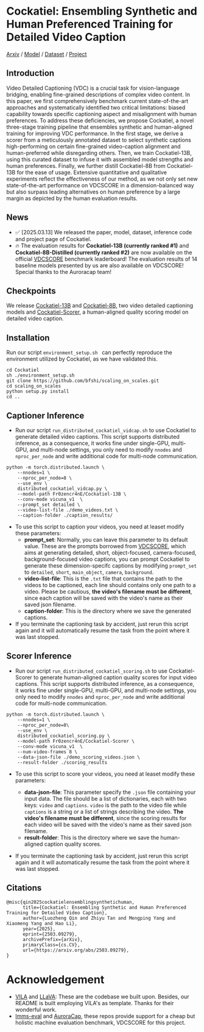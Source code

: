 # Cockatiel: Ensembling Synthetic and Human Preferenced Training for Detailed Video Caption
[Arxiv](https://arxiv.org/abs/2503.09279) / [Model](https://huggingface.co/Fr0zencr4nE/Cockatiel-13B) / [Dataset](https://huggingface.co/datasets/Fr0zencr4nE/Cockatiel-4K) / [Project](https://sais-fuxi.github.io/projects/cockatiel/)

## Introduction

Video Detailed Captioning (VDC) is a crucial task for vision-language bridging, enabling fine-grained descriptions of complex video content. In this paper, we first comprehensively benchmark current state-of-the-art approaches and systematically identified two critical limitations: biased capability towards specific captioning aspect and misalignment with human preferences. To address these deficiencies, we propose Cockatiel, a novel three-stage training pipeline that ensembles synthetic and human-aligned training for improving VDC performance. In the first stage, we derive a scorer from a meticulously annotated dataset to select synthetic captions high-performing on certain fine-grained video-caption alignment and human-preferred while disregarding others. Then, we train Cockatiel-13B, using this curated dataset to infuse it with assembled model strengths and human preferences. Finally, we further distill Cockatiel-8B from Cockatiel-13B for the ease of usage. Extensive quantitative and qualitative experiments reflect the effectiveness of our method, as we not only set new state-of-the-art performance on VDCSCORE in a dimension-balanced way but also surpass leading alternatives on human preference by a large margin as depicted by the human evaluation results.

## News
- &#x2705; [2025.03.13] We released the paper, model, dataset, inference code and project page of Cockatiel.
- &#x1F525; The evaluation results for **Cockatiel-13B (currently ranked #1)** and **Cockatiel-8B-Distilled (currently ranked #2)** are now available on the official [VDCSCORE](https://wenhaochai.com/aurora-web/) benchmark leaderboard! The evaluation results of 14 baseline models presented by us are also available on VDCSCORE! Special thanks to the Auroracap team!

## Checkpoints
We release [Cockatiel-13B](https://huggingface.co/Fr0zencr4nE/Cockatiel-13B) and [Cockatiel-8B](https://huggingface.co/Fr0zencr4nE/Cockatiel-8B), two video detailed captioning models and [Cockatiel-Scorer](https://huggingface.co/Fr0zencr4nE/Cockatiel-Scorer), a human-aligned quality scoring model on detailed video caption.

## Installation

Run our script `environment_setup.sh ` can perfectly reproduce the environment utilized by Cockatiel, as we have validated this.

```
cd Cockatiel
sh ./environment_setup.sh
git clone https://github.com/bfshi/scaling_on_scales.git
cd scaling_on_scales
python setup.py install
cd ..
```
## Captioner Inference

- Run our script `run_distributed_cockatiel_vidcap.sh` to use Cockatiel to generate detailed video captions. This script supports distributed inference, as a consequence, it works fine under single-GPU, multi-GPU, and multi-node settings, you only need to modify `nnodes` and `nproc_per_node` and write additional code for multi-node communication.
```
python -m torch.distributed.launch \
    --nnodes=1 \
    --nproc_per_node=8 \
    --use_env \
    distributed_cockatiel_vidcap.py \
    --model-path Fr0zencr4nE/Cockatiel-13B \
    --conv-mode vicuna_v1  \
    --prompt_set detailed \
    --video-list-file ./demo_videos.txt \
    --caption-folder ./caption_results/
```
- To use this script to caption your videos, you need at leaset modify these parameters:
    - **prompt_set**: Normally, you can leave this parameter to its default value. These are the prompts borrowed from [VDCSCORE](https://arxiv.org/abs/2410.03051), which aims at generating detailed, short, object-focused, camera-focused, background-focused video captions, you can prompt Cockatiel to generate these dimension-specifc captions by modifying `prompt_set` to `detailed`, `short`, `main_object`, `camera`, `background`.
    - **video-list-file**: This is the `.txt` file that contains  the path to the videos to be captioned, each line should contains only one path to a video. Please be cautious, **the video's filename must be different**, since each caption will be saved with the video's name as their saved json filename.
    - **caption-folder**: This is the directory where we save the generated captions.
- If you terminate the captioning task by accident, just rerun this script again and it will automatically resume the task from the point where it was last stopped.

## Scorer Inference

- Run our script `run_distributed_cockatiel_scoring.sh` to use Cockatiel-Scorer to generate human-aligned caption quality scores for input video captions. This script supports distributed inference, as a consequence, it works fine under single-GPU, multi-GPU, and multi-node settings, you only need to modify `nnodes` and `nproc_per_node` and write additional code for multi-node communication.
```
python -m torch.distributed.launch \
    --nnodes=1 \
    --nproc_per_node=8\
    --use_env \
    distributed_cockatiel_scoring.py \
    --model-path Fr0zencr4nE/Cockatiel-Scorer \
    --conv-mode vicuna_v1  \
    --num-video-frames 8 \
    --data-json-file ./demo_scoring_videos.json \
    --result-folder ./scoring_results
```
- To use this script to score your videos, you need at leaset modify these parameters:

    - **data-json-file**: This parameter specify the `.json` file containing your input data. The file should be a list of dictionaries, each with two keys: `video` and `captions`. `video` is the path to the video file while `captions` is a string or a list of strings describing the video. **The video's filename must be different**, since the scoring results for each video will be saved with the video's name as their saved json filename.
    - **result-folder**: This is the directory where we save the human-aligned caption quality scores.
- If you terminate the captioning task by accident, just rerun this script again and it will automatically resume the task from the point where it was last stopped.

## Citations

```
@misc{qin2025cockatielensemblingsynthetichuman,
      title={Cockatiel: Ensembling Synthetic and Human Preferenced Training for Detailed Video Caption}, 
      author={Luozheng Qin and Zhiyu Tan and Mengping Yang and Xiaomeng Yang and Hao Li},
      year={2025},
      eprint={2503.09279},
      archivePrefix={arXiv},
      primaryClass={cs.CV},
      url={https://arxiv.org/abs/2503.09279}, 
}
```

# Acknowledgement

- [VILA](https://github.com/NVlabs/VILA) and [LLaVA](https://github.com/haotian-liu/LLaVA): These are the codebase we built upon. Besides, our README is built employing VILA's as template. Thanks for their wonderful work.
- [lmms-eval](https://github.com/EvolvingLMMs-Lab/lmms-eval) and [AuroraCap](https://github.com/rese1f/aurora), these repos provide support for a cheap but holistic machine evaluation benchmark, VDCSCORE for this project.
